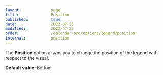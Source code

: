 ```yaml
---
layout:             page
title:              Position
published:          true
date:               2022-07-23
modified:           2022-07-23
order:              /calendar-pro/options/legend/position
internal:           position
---
```

The **Position** option allwos you to change the position of the legend with respect to the visual.

**Default value:** Bottom
